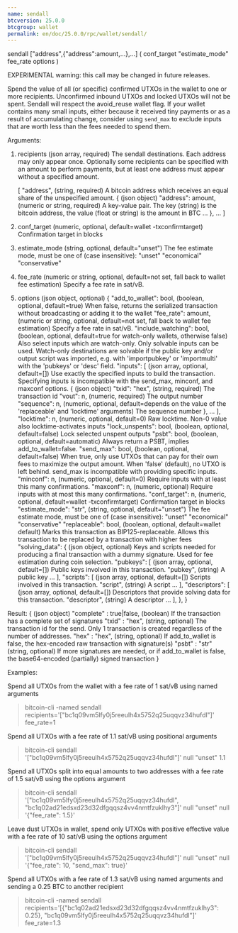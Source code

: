 ```yaml
---
name: sendall
btcversion: 25.0.0
btcgroup: wallet
permalink: en/doc/25.0.0/rpc/wallet/sendall/
---
```


sendall ["address",{"address":amount,...},...] ( conf_target "estimate_mode" fee_rate options )

EXPERIMENTAL warning: this call may be changed in future releases.

Spend the value of all (or specific) confirmed UTXOs in the wallet to one or more recipients.
Unconfirmed inbound UTXOs and locked UTXOs will not be spent. Sendall will respect the avoid_reuse wallet flag.
If your wallet contains many small inputs, either because it received tiny payments or as a result of accumulating change, consider using `send_max` to exclude inputs that are worth less than the fees needed to spend them.

Arguments:
1. recipients                       (json array, required) The sendall destinations. Each address may only appear once.
                                    Optionally some recipients can be specified with an amount to perform payments, but at least one address must appear without a specified amount.
                                    
     [
       "address",                   (string, required) A bitcoin address which receives an equal share of the unspecified amount.
       {                            (json object)
         "address": amount,         (numeric or string, required) A key-value pair. The key (string) is the bitcoin address, the value (float or string) is the amount in BTC
         ...
       },
       ...
     ]
2. conf_target                      (numeric, optional, default=wallet -txconfirmtarget) Confirmation target in blocks
3. estimate_mode                    (string, optional, default="unset") The fee estimate mode, must be one of (case insensitive):
                                    "unset"
                                    "economical"
                                    "conservative"
4. fee_rate                         (numeric or string, optional, default=not set, fall back to wallet fee estimation) Specify a fee rate in sat/vB.
5. options                          (json object, optional)
     {
       "add_to_wallet": bool,       (boolean, optional, default=true) When false, returns the serialized transaction without broadcasting or adding it to the wallet
       "fee_rate": amount,          (numeric or string, optional, default=not set, fall back to wallet fee estimation) Specify a fee rate in sat/vB.
       "include_watching": bool,    (boolean, optional, default=true for watch-only wallets, otherwise false) Also select inputs which are watch-only.
                                    Only solvable inputs can be used. Watch-only destinations are solvable if the public key and/or output script was imported,
                                    e.g. with 'importpubkey' or 'importmulti' with the 'pubkeys' or 'desc' field.
       "inputs": [                  (json array, optional, default=[]) Use exactly the specified inputs to build the transaction. Specifying inputs is incompatible with the send_max, minconf, and maxconf options.
         {                          (json object)
           "txid": "hex",           (string, required) The transaction id
           "vout": n,               (numeric, required) The output number
           "sequence": n,           (numeric, optional, default=depends on the value of the 'replaceable' and 'locktime' arguments) The sequence number
         },
         ...
       ],
       "locktime": n,               (numeric, optional, default=0) Raw locktime. Non-0 value also locktime-activates inputs
       "lock_unspents": bool,       (boolean, optional, default=false) Lock selected unspent outputs
       "psbt": bool,                (boolean, optional, default=automatic) Always return a PSBT, implies add_to_wallet=false.
       "send_max": bool,            (boolean, optional, default=false) When true, only use UTXOs that can pay for their own fees to maximize the output amount. When 'false' (default), no UTXO is left behind. send_max is incompatible with providing specific inputs.
       "minconf": n,                (numeric, optional, default=0) Require inputs with at least this many confirmations.
       "maxconf": n,                (numeric, optional) Require inputs with at most this many confirmations.
       "conf_target": n,            (numeric, optional, default=wallet -txconfirmtarget) Confirmation target in blocks
       "estimate_mode": "str",      (string, optional, default="unset") The fee estimate mode, must be one of (case insensitive):
                                    "unset"
                                    "economical"
                                    "conservative"
       "replaceable": bool,         (boolean, optional, default=wallet default) Marks this transaction as BIP125-replaceable.
                                    Allows this transaction to be replaced by a transaction with higher fees
       "solving_data": {            (json object, optional) Keys and scripts needed for producing a final transaction with a dummy signature.
                                    Used for fee estimation during coin selection.
         "pubkeys": [               (json array, optional, default=[]) Public keys involved in this transaction.
           "pubkey",                (string) A public key
           ...
         ],
         "scripts": [               (json array, optional, default=[]) Scripts involved in this transaction.
           "script",                (string) A script
           ...
         ],
         "descriptors": [           (json array, optional, default=[]) Descriptors that provide solving data for this transaction.
           "descriptor",            (string) A descriptor
           ...
         ],
       },
     }

Result:
{                             (json object)
  "complete" : true|false,    (boolean) If the transaction has a complete set of signatures
  "txid" : "hex",             (string, optional) The transaction id for the send. Only 1 transaction is created regardless of the number of addresses.
  "hex" : "hex",              (string, optional) If add_to_wallet is false, the hex-encoded raw transaction with signature(s)
  "psbt" : "str"              (string, optional) If more signatures are needed, or if add_to_wallet is false, the base64-encoded (partially) signed transaction
}

Examples:

Spend all UTXOs from the wallet with a fee rate of 1 sat/vB using named arguments
> bitcoin-cli -named sendall recipients='["bc1q09vm5lfy0j5reeulh4x5752q25uqqvz34hufdl"]' fee_rate=1

Spend all UTXOs with a fee rate of 1.1 sat/vB using positional arguments
> bitcoin-cli sendall '["bc1q09vm5lfy0j5reeulh4x5752q25uqqvz34hufdl"]' null "unset" 1.1

Spend all UTXOs split into equal amounts to two addresses with a fee rate of 1.5 sat/vB using the options argument
> bitcoin-cli sendall '["bc1q09vm5lfy0j5reeulh4x5752q25uqqvz34hufdl", "bc1q02ad21edsxd23d32dfgqqsz4vv4nmtfzuklhy3"]' null "unset" null '{"fee_rate": 1.5}'

Leave dust UTXOs in wallet, spend only UTXOs with positive effective value with a fee rate of 10 sat/vB using the options argument
> bitcoin-cli sendall '["bc1q09vm5lfy0j5reeulh4x5752q25uqqvz34hufdl"]' null "unset" null '{"fee_rate": 10, "send_max": true}'

Spend all UTXOs with a fee rate of 1.3 sat/vB using named arguments and sending a 0.25 BTC to another recipient
> bitcoin-cli -named sendall recipients='[{"bc1q02ad21edsxd23d32dfgqqsz4vv4nmtfzuklhy3": 0.25}, "bc1q09vm5lfy0j5reeulh4x5752q25uqqvz34hufdl"]' fee_rate=1.3



